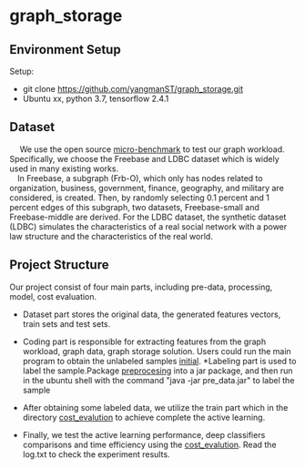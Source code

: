# graph_storage

## Environment Setup
Setup:
* git clone https://github.com/yangmanST/graph_storage.git
* Ubuntu xx, python 3.7, tensorflow 2.4.1


## Dataset 
&emsp; We use the open source [micro-benchmark](https://github.com/kuzeko/graph-databases-testsuite)  to test our graph workload. Specifically, we choose the Freebase and LDBC dataset which is widely used in many existing works.  
&emsp;In Freebase, a subgraph (Frb-O), which only has nodes related to organization, business, government, finance, geography, and military are considered, is created. Then, by randomly selecting 0.1 percent and 1 percent edges of this subgraph, two datasets, Freebase-small and Freebase-middle are derived. For the LDBC dataset, the synthetic dataset (LDBC) simulates the characteristics of a real social network with a power law structure and the characteristics of the real world. 


## Project Structure
Our project consist of four main parts, including pre-data, processing, model, cost evaluation. 
* Dataset part stores the original data, the generated features vectors, train sets and test sets.
* Coding part is responsible for extracting features from the graph workload, graph data, graph storage solution. Users could run the main program to obtain the unlabeled samples [initial](https://github.com/yangmanST/graph_storage/tree/master/dataset/initial).
*Labeling part is used to label the sample.Package [preprocesing](https://github.com/yangmanST/graph_storage/blob/master/pre_data) into a jar package, and then run in the ubuntu shell with the command "java -jar pre_data.jar" to label the sample

* After obtaining some labeled data, we utilize the train part which in the  directory [cost_evalution](https://github.com/yangmanST/graph_storage/tree/master/cost_evalution) to achieve complete the active learning.

* Finally, we test the active learning performance, deep classifiers comparisons and time efficiency  using the [cost_evalution](https://github.com/yangmanST/graph_storage/tree/master/cost_evalution). Read the log.txt to check the experiment results.

